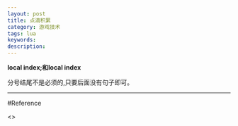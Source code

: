```yaml
---
layout: post
title: 点滴积累
category: 游戏技术
tags: lua
keywords: 
description: 
---
```

**local index;和local index**

分号结尾不是必须的,只要后面没有句子即可。

****
#Reference

<>